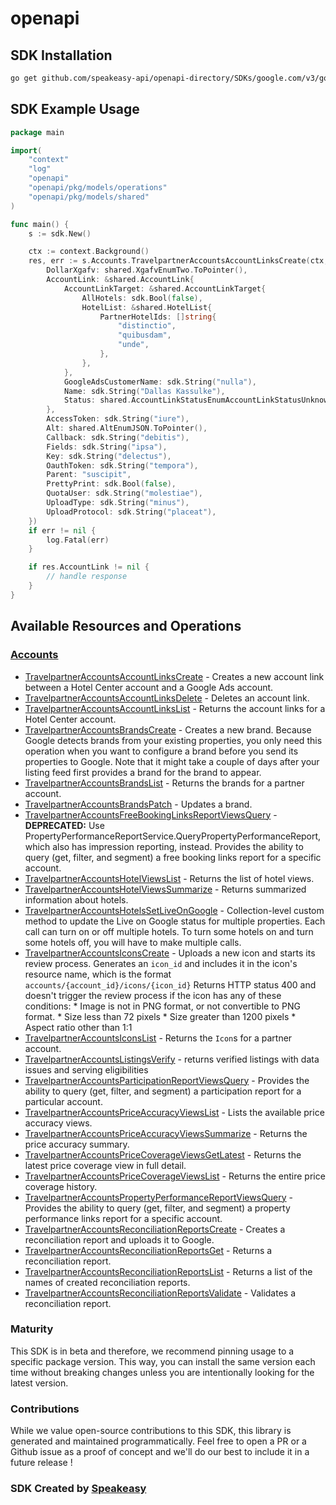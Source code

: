# openapi

<!-- Start SDK Installation -->
## SDK Installation

```bash
go get github.com/speakeasy-api/openapi-directory/SDKs/google.com/v3/go
```
<!-- End SDK Installation -->

## SDK Example Usage
<!-- Start SDK Example Usage -->
```go
package main

import(
	"context"
	"log"
	"openapi"
	"openapi/pkg/models/operations"
	"openapi/pkg/models/shared"
)

func main() {
    s := sdk.New()

    ctx := context.Background()
    res, err := s.Accounts.TravelpartnerAccountsAccountLinksCreate(ctx, operations.TravelpartnerAccountsAccountLinksCreateRequest{
        DollarXgafv: shared.XgafvEnumTwo.ToPointer(),
        AccountLink: &shared.AccountLink{
            AccountLinkTarget: &shared.AccountLinkTarget{
                AllHotels: sdk.Bool(false),
                HotelList: &shared.HotelList{
                    PartnerHotelIds: []string{
                        "distinctio",
                        "quibusdam",
                        "unde",
                    },
                },
            },
            GoogleAdsCustomerName: sdk.String("nulla"),
            Name: sdk.String("Dallas Kassulke"),
            Status: shared.AccountLinkStatusEnumAccountLinkStatusUnknown.ToPointer(),
        },
        AccessToken: sdk.String("iure"),
        Alt: shared.AltEnumJSON.ToPointer(),
        Callback: sdk.String("debitis"),
        Fields: sdk.String("ipsa"),
        Key: sdk.String("delectus"),
        OauthToken: sdk.String("tempora"),
        Parent: "suscipit",
        PrettyPrint: sdk.Bool(false),
        QuotaUser: sdk.String("molestiae"),
        UploadType: sdk.String("minus"),
        UploadProtocol: sdk.String("placeat"),
    })
    if err != nil {
        log.Fatal(err)
    }

    if res.AccountLink != nil {
        // handle response
    }
}
```
<!-- End SDK Example Usage -->

<!-- Start SDK Available Operations -->
## Available Resources and Operations


### [Accounts](docs/accounts/README.md)

* [TravelpartnerAccountsAccountLinksCreate](docs/accounts/README.md#travelpartneraccountsaccountlinkscreate) - Creates a new account link between a Hotel Center account and a Google Ads account.
* [TravelpartnerAccountsAccountLinksDelete](docs/accounts/README.md#travelpartneraccountsaccountlinksdelete) - Deletes an account link.
* [TravelpartnerAccountsAccountLinksList](docs/accounts/README.md#travelpartneraccountsaccountlinkslist) - Returns the account links for a Hotel Center account.
* [TravelpartnerAccountsBrandsCreate](docs/accounts/README.md#travelpartneraccountsbrandscreate) - Creates a new brand. Because Google detects brands from your existing properties, you only need this operation when you want to configure a brand before you send its properties to Google. Note that it might take a couple of days after your listing feed first provides a brand for the brand to appear.
* [TravelpartnerAccountsBrandsList](docs/accounts/README.md#travelpartneraccountsbrandslist) - Returns the brands for a partner account.
* [TravelpartnerAccountsBrandsPatch](docs/accounts/README.md#travelpartneraccountsbrandspatch) - Updates a brand.
* [TravelpartnerAccountsFreeBookingLinksReportViewsQuery](docs/accounts/README.md#travelpartneraccountsfreebookinglinksreportviewsquery) - **DEPRECATED:** Use PropertyPerformanceReportService.QueryPropertyPerformanceReport, which also has impression reporting, instead. Provides the ability to query (get, filter, and segment) a free booking links report for a specific account.
* [TravelpartnerAccountsHotelViewsList](docs/accounts/README.md#travelpartneraccountshotelviewslist) - Returns the list of hotel views.
* [TravelpartnerAccountsHotelViewsSummarize](docs/accounts/README.md#travelpartneraccountshotelviewssummarize) - Returns summarized information about hotels.
* [TravelpartnerAccountsHotelsSetLiveOnGoogle](docs/accounts/README.md#travelpartneraccountshotelssetliveongoogle) - Collection-level custom method to update the Live on Google status for multiple properties. Each call can turn on or off multiple hotels. To turn some hotels on and turn some hotels off, you will have to make multiple calls.
* [TravelpartnerAccountsIconsCreate](docs/accounts/README.md#travelpartneraccountsiconscreate) - Uploads a new icon and starts its review process. Generates an `icon_id` and includes it in the icon's resource name, which is the format `accounts/{account_id}/icons/{icon_id}` Returns HTTP status 400 and doesn't trigger the review process if the icon has any of these conditions: * Image is not in PNG format, or not convertible to PNG format. * Size less than 72 pixels * Size greater than 1200 pixels * Aspect ratio other than 1:1
* [TravelpartnerAccountsIconsList](docs/accounts/README.md#travelpartneraccountsiconslist) - Returns the `Icon`s for a partner account.
* [TravelpartnerAccountsListingsVerify](docs/accounts/README.md#travelpartneraccountslistingsverify) - returns verified listings with data issues and serving eligibilities
* [TravelpartnerAccountsParticipationReportViewsQuery](docs/accounts/README.md#travelpartneraccountsparticipationreportviewsquery) - Provides the ability to query (get, filter, and segment) a participation report for a particular account.
* [TravelpartnerAccountsPriceAccuracyViewsList](docs/accounts/README.md#travelpartneraccountspriceaccuracyviewslist) - Lists the available price accuracy views.
* [TravelpartnerAccountsPriceAccuracyViewsSummarize](docs/accounts/README.md#travelpartneraccountspriceaccuracyviewssummarize) - Returns the price accuracy summary.
* [TravelpartnerAccountsPriceCoverageViewsGetLatest](docs/accounts/README.md#travelpartneraccountspricecoverageviewsgetlatest) - Returns the latest price coverage view in full detail.
* [TravelpartnerAccountsPriceCoverageViewsList](docs/accounts/README.md#travelpartneraccountspricecoverageviewslist) - Returns the entire price coverage history.
* [TravelpartnerAccountsPropertyPerformanceReportViewsQuery](docs/accounts/README.md#travelpartneraccountspropertyperformancereportviewsquery) - Provides the ability to query (get, filter, and segment) a property performance links report for a specific account.
* [TravelpartnerAccountsReconciliationReportsCreate](docs/accounts/README.md#travelpartneraccountsreconciliationreportscreate) - Creates a reconciliation report and uploads it to Google.
* [TravelpartnerAccountsReconciliationReportsGet](docs/accounts/README.md#travelpartneraccountsreconciliationreportsget) - Returns a reconciliation report.
* [TravelpartnerAccountsReconciliationReportsList](docs/accounts/README.md#travelpartneraccountsreconciliationreportslist) - Returns a list of the names of created reconciliation reports.
* [TravelpartnerAccountsReconciliationReportsValidate](docs/accounts/README.md#travelpartneraccountsreconciliationreportsvalidate) - Validates a reconciliation report.
<!-- End SDK Available Operations -->

### Maturity

This SDK is in beta and therefore, we recommend pinning usage to a specific package version.
This way, you can install the same version each time without breaking changes unless you are intentionally
looking for the latest version.

### Contributions

While we value open-source contributions to this SDK, this library is generated and maintained programmatically.
Feel free to open a PR or a Github issue as a proof of concept and we'll do our best to include it in a future release !

### SDK Created by [Speakeasy](https://docs.speakeasyapi.dev/docs/using-speakeasy/client-sdks)
